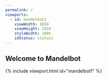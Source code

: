```yaml
---
permalink: /
viewports:
  - id: mandelbot1
    viewWidth: 1024
    viewHeight: 1024
    styleWidth: 100%
    idStatus: status1
---
```


Welcome to Mandelbot
--------------------

{% include viewport.html id="mandelbot1" %}

